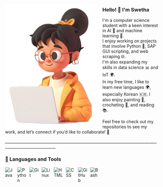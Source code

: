 <p>
  <img src="7f208357d0064571aaf18b5b07064a8b-removebg-preview-removebg-preview.png" width="300" align="left" style="margin-right: 20px;">
</p>

<div>
    <h3>Hello! 👋 I'm Swetha</h3>
    <p>
      I'm a computer science student with a keen interest in AI 🤖 and machine learning 🧠.<br>
      I enjoy working on projects that involve Python 🐍, SAP GUI scripting, and web scraping 🌐.<br>
      I'm also expanding my skills in data science 📊 and IoT 🌍.<br>
      In my free time, I like to learn new languages 🌍, especially Korean 🇰🇷. I also enjoy painting 🎨, crocheting 🧶, and reading 📚.   
      </p>
    <p>
      Feel free to check out my repositories to see my work, and let’s connect if you’d like to collaborate! 🤝
    </p>
  </div>
<p>________________________________________________________________________________________________________</p>

### 🧰 Languages and Tools
<img align="left" alt="Java" width="30px" style="padding-right:10px;" src="https://cdn.jsdelivr.net/gh/devicons/devicon/icons/java/java-original.svg"/>
<img align="left" alt="Python" width="30px" style="padding-right:10px;" src="https://cdn.jsdelivr.net/gh/devicons/devicon/icons/python/python-plain.svg" />
<img align="left" alt="Git" width="30px" style="padding-right:10px;" src="https://cdn.jsdelivr.net/gh/devicons/devicon/icons/git/git-original.svg" />
<img align="left" alt="Linux" width="30px" style="padding-right:10px;" src="https://cdn.jsdelivr.net/gh/devicons/devicon/icons/linux/linux-original.svg" />
<img align="left" alt="HTML" width="30px" style="padding-right:10px;" src="https://cdn.jsdelivr.net/gh/devicons/devicon/icons/html5/html5-plain.svg" />
<img align="left" alt="CSS" width="30px" style="padding-right:10px;" src="https://cdn.jsdelivr.net/gh/devicons/devicon/icons/css3/css3-plain.svg" />
<img align="left" alt="GitHub" width="30px" style="padding-right:10px;" src="https://cdn.jsdelivr.net/gh/devicons/devicon/icons/github/github-original.svg" />
<img align="left" alt="Bash" width="30px" style="padding-right:10px;" src="https://cdn.jsdelivr.net/gh/devicons/devicon/icons/bash/bash-original.svg" />
<br />
